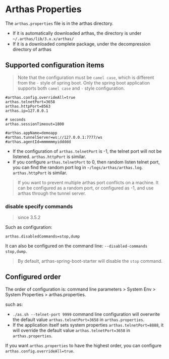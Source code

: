 Arthas Properties
===

The `arthas.properties` file is in the arthas directory.

* If it is automatically downloaded arthas, the directory is under `~/.arthas/lib/3.x.x/arthas/`
* If it is a downloaded complete package, under the decompression directory of arthas

## Supported configuration items

> Note that the configuration must be `camel case`, which is different from the `-` style of spring boot. Only the spring boot application supports both `camel case` and `-` style configuration.

```
#arthas.config.overrideAll=true
arthas.telnetPort=3658
arthas.httpPort=8563
arthas.ip=127.0.0.1

# seconds
arthas.sessionTimeout=1800

#arthas.appName=demoapp
#arthas.tunnelServer=ws://127.0.0.1:7777/ws
#arthas.agentId=mmmmmmyiddddd
```


* If the configuration of `arthas.telnetPort` is -1, the telnet port will not be listened. `arthas.httpPort` is similar.
* If you configure `arthas.telnetPort` to 0, then random listen telnet port, you can find the random port log in `~/logs/arthas/arthas.log`. `arthas.httpPort` is similar.

> If you want to prevent multiple arthas port conflicts on a machine. It can be configured as a random port, or configured as -1, and use arthas through the tunnel server.


### disable specify commands

> since 3.5.2

Such as configuration:

```
arthas.disabledCommands=stop,dump
```

It can also be configured on the command line: `--disabled-commands stop,dump`.

> By default, arthas-spring-boot-starter will disable the `stop` command.


## Configured order

The order of configuration is: command line parameters > System Env > System Properties > arthas.properties.

such as:

* `./as.sh --telnet-port 9999` command line configuration will overwrite the default value `arthas.telnetPort=3658` in `arthas.properties`.
* If the application itself sets system properties `arthas.telnetPort=8888`, it will override the default value `arthas.telnetPort=3658` in `arthas.properties`.

If you want `arthas.properties` to have the highest order, you can configure `arthas.config.overrideAll=true`.


